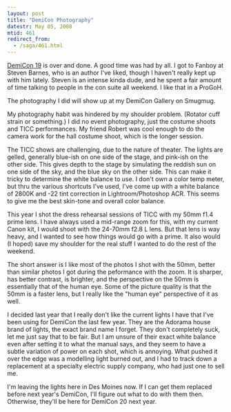 ```yaml
---
layout: post
title: "DemiCon Photography"
datestr: May 05, 2008
mtid: 461
redirect_from:
  - /saga/461.html
---
```


[DemiCon 19](https://www.demicon.org/19/ "DemiCon 19 Web Site") is over and done.  A good time was had by all.  I got to Fanboy at Steven Barnes, who is an author I've liked, though I haven't really kept up with him lately.  Steven is an intense kinda dude, and he spent a fair amount of time talking to people in the con suite all weekend.  I like that in a ProGoH.

The photography I did will show up at my DemiCon Gallery on Smugmug.

My photography habit was hindered by my shoulder problem.  (Rotator cuff strain or something.)  I did no event photography, just the costume shoots and TICC performances.  My friend Robert was cool enough to do the camera work for the hall costume shoot, which is the longer session.

The TICC shows are challenging, due to the nature of theater.  The lights are gelled, generally blue-ish on one side of the stage, and pink-ish on the other side.  This gives depth to the stage by simulating the reddish sun on one side of the sky, and the blue sky on the other side.  This can make it tricky to determine the white balance to use.  I don't own a color temp meter, but thru the various shortcuts I've used, I've come up with a white balance of 2800K and -22 tint correction in Lightroom/Photoshop ACR.  This seems to give me the best skin-tone and overall color balance.

This year I shot the dress rehearsal sessions of TICC with my 50mm f1.4 prime lens.  I have always used a mid-range zoom for this, with my current Canon kit, I would shoot with the 24-70mm f2.8 L lens.  But that lens is way heavy, and I wanted to see how things would go with a prime.  It also would (I hoped) save my shoulder for the real stuff I wanted to do the rest of the weekend.

The short answer is I like most of the photos I shot with the 50mm, better than similar photos I got during the peformance with the zoom.  It is sharper, has better contrast, is brighter, and the perspective on the 50mm is essentially that of the human eye.  Some of the picture quality is that the 50mm is a faster lens, but I really like the "human eye" perspective of it as well.

I decided last year that I really don't like the current lights I have that I've been using for DemiCon the last few year.  They are the Adorama house brand of lights, the exact brand name I forget.  They don't completely suck, let me just say that to be fair.  But I am unsure of their exact white balance even after setting it to what the manual says, and they seem to have a subtle variation of power on each shot, which is annoying.  What pushed it over the edge was a modelling light burned out, and I had to track down a replacement at a specialty electric supply company, who had just one to sell me.

I'm leaving the lights here in Des Moines now.  If I can get them replaced before next year's DemiCon, I'll figure out what to do with them then.  Otherwise, they'll be here for DemiCon 20 next year.


